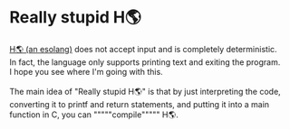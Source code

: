 # Really stupid H🌎
[H🌎 (an esolang)](https://esolangs.org/wiki/H%F0%9F%8C%8D) does not accept input and is completely deterministic.<br>
In fact, the language only supports printing text and exiting the program.<br>
I hope you see where I'm going with this.<br><br>
The main idea of "Really stupid H🌎" is that by just interpreting the code, converting it to printf and return statements, and putting it into a main function in C, you can """""compile""""" H🌎.
